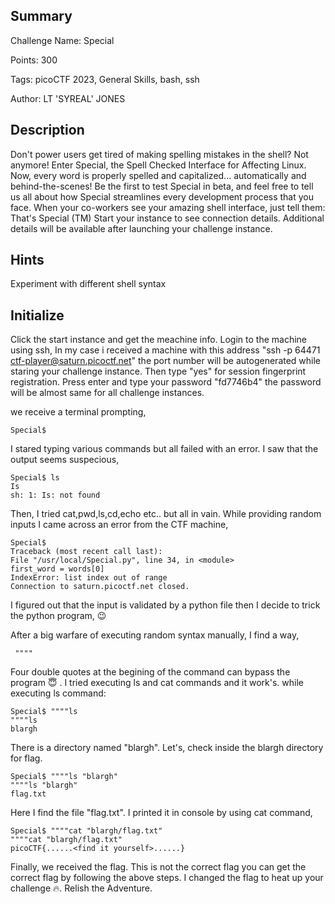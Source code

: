 
## Summary
Challenge Name: Special

Points: 300

Tags: picoCTF 2023, General Skills, bash, ssh

Author: LT 'SYREAL' JONES

## Description
Don't power users get tired of making spelling mistakes in the shell? Not anymore! Enter Special, the Spell Checked Interface for Affecting Linux. Now, every word is properly spelled and capitalized... automatically and behind-the-scenes! Be the first to test Special in beta, and feel free to tell us all about how Special streamlines every development process that you face. When your co-workers see your amazing shell interface, just tell them: That's Special (TM)
Start your instance to see connection details.
Additional details will be available after launching your challenge instance.

## Hints
Experiment with different shell syntax

## Initialize

Click the start instance and get the meachine info. Login to the machine using ssh, In my case i received a machine with this address "ssh -p 64471 ctf-player@saturn.picoctf.net" the port number will be autogenerated while staring your challenge instance. Then type "yes" for session fingerprint registration. Press enter and type your password "fd7746b4" the password will be almost same for all challenge instances. 

we receive a terminal prompting,

    Special$

I stared typing various commands but all failed with an error. I saw that the output seems suspecious,

    Special$ ls
    Is
    sh: 1: Is: not found

Then, I tried cat,pwd,ls,cd,echo etc.. but all in vain. While providing random inputs I came across an error from the CTF machine,

    Special$
    Traceback (most recent call last):
    File "/usr/local/Special.py", line 34, in <module>
    first_word = words[0]
    IndexError: list index out of range
    Connection to saturn.picoctf.net closed.

I figured out that the input is validated by a python file then I decide to trick the python program, 😉

After a big warfare of executing random syntax manually, I find a way,

     """"
Four double quotes at the begining of the command can bypass the program 😇 . I tried executing ls and cat commands and it work's.
while executing ls command:

    Special$ """"ls
    """"ls
    blargh
There is a directory named "blargh". Let's, check inside the blargh directory for flag.

    Special$ """"ls "blargh"
    """"ls "blargh"
    flag.txt

Here I find the file "flag.txt". I printed it in console by using cat command,

    Special$ """"cat "blargh/flag.txt"
    """"cat "blargh/flag.txt"
    picoCTF{......<find it yourself>......}

Finally, we received the flag. This is not the correct flag you can get the correct flag by following the above steps. I changed the flag to heat up your challenge 🔥. Relish the Adventure.

